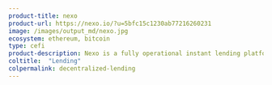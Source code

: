 ```yaml
---
product-title: nexo
product-url: https://nexo.io/?u=5bfc15c1230ab77216260231
image: /images/output_md/nexo.jpg
ecosystem: ethereum, bitcoin
type: cefi
product-description: Nexo is a fully operational instant lending platform with seamless user experience and military-grade security with 256-bit encryption. The Nexo Wallet allows crypto holders to both earn daily interest on their idle crypto assets or to get instant access to cash without selling their cryptocurrencies. All client funds held in custody are insured by the Lloyds of London.
coltitle:  "Lending"
colpermalink: decentralized-lending
---
```


